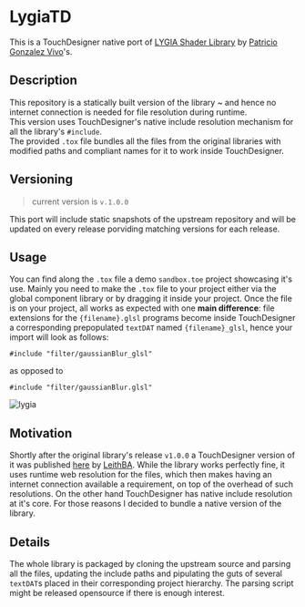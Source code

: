 # LygiaTD

This is a TouchDesigner native port of [LYGIA Shader Library](https://github.com/patriciogonzalezvivo/lygia) by [Patricio Gonzalez Vivo](https://github.com/patriciogonzalezvivo)'s.

## Description

This repository is a statically built version of the library ~ and hence no internet connection is needed for file resolution during runtime.  
This version uses TouchDesigner's native include resolution mechanism for all the library's `#include`.  
The provided `.tox` file bundles all the files from the original libraries with modified paths and compliant names for it to work inside TouchDesigner.

## Versioning
> current version is `v.1.0.0`

This port will include static snapshots of the upstream repository and will be updated on every release porviding matching versions for each release.

## Usage

You can find along the `.tox` file a demo `sandbox.toe` project showcasing it's use.
Mainly you need to make the `.tox` file to your project either via the global component library or by dragging it inside your project.
Once the file is on your project, all works as expected with one **main difference**: file extensions for the `{filename}.glsl` programs become inside TouchDesigner a corresponding prepopulated `textDAT` named `{filename}_glsl`, hence your import will look as follows:

```
#include "filter/gaussianBlur_glsl"
```

as opposed to

```
#include "filter/gaussianBlur.glsl"
```

![lygia](https://user-images.githubusercontent.com/1661889/201487441-4f8f867a-d75a-42f8-a1a6-d38002bd4d22.jpg)

## Motivation

Shortly after the original library's release `v1.0.0` a TouchDesigner version of it was published [here](https://derivative.ca/community-post/asset/lygia-touchdesginer/66804) by [LeithBA](https://github.com/LeithBA).
While the library works perfectly fine, it uses runtime web resolution for the files, which then makes having an internet connection available a requirement, on top of the overhead of such resolutions.
On the other hand TouchDesigner has native include resolution at it's core.
For those reasons I decided to bundle a native version of the library.

## Details

The whole library is packaged by cloning the upstream source and parsing all the files, updating the include paths and pipulating the guts of several `textDAT`s placed in their corresponding project hierarchy.
The parsing script might be released opensource if there is enough interest.
